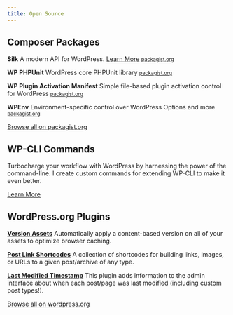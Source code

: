 ```yaml
---
title: Open Source
---
```


## Composer Packages

**Silk**
A modern API for WordPress. [Learn More](/silk/)
<small>[packagist.org](https://packagist.org/packages/silk/silk)</small>

**WP PHPUnit**
WordPress core PHPUnit library
<small>[packagist.org](https://packagist.org/packages/wp-phpunit/wp-phpunit)</small>

**WP Plugin Activation Manifest**
Simple file-based plugin activation control for WordPress
<small>[packagist.org](https://packagist.org/packages/primetime/wp-plugin-activation-manifest)</small>

**WPEnv**
Environment-specific control over WordPress Options and more
<small>[packagist.org](https://packagist.org/packages/aaemnnosttv/wpenv)</small>

<a href="https://packagist.org/users/aaemnnosttv/packages/" class="btn btn-primary">Browse all on packagist.org</a>

## WP-CLI Commands

Turbocharge your workflow with WordPress by harnessing the power of the command-line. I create custom commands for extending WP-CLI to make it even better.

<a href="/wp-cli-commands/" class="btn btn-primary">Learn More</a>

## WordPress.org Plugins

**[Version Assets](https://wordpress.org/plugins/version-assets/)**
Automatically apply a content-based version on all of your assets to optimize browser caching.

**[Post Link Shortcodes](https://wordpress.org/plugins/post-link-shortcodes/)**
A collection of shortcodes for building links, images, or URLs to a given post/archive of any type.

**[Last Modified Timestamp](https://wordpress.org/plugins/last-modified-timestamp/)**
This plugin adds information to the admin interface about when each post/page was last modified (including custom post types!).

<a href="https://profiles.wordpress.org/aaemnnosttv#content-plugins" class="btn btn-primary">Browse all on wordpress.org</a>
